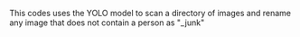 This codes uses the YOLO model to scan a directory of images and rename any image that does not contain a person as "_junk"
